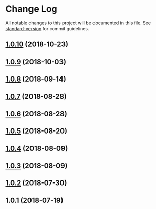 # Change Log

All notable changes to this project will be documented in this file. See [standard-version](https://github.com/conventional-changelog/standard-version) for commit guidelines.

<a name="1.0.10"></a>
## [1.0.10](https://github.com/syseleven/markdownlint-rules-grav-pages/compare/v1.0.9...v1.0.10) (2018-10-23)



<a name="1.0.9"></a>
## [1.0.9](https://github.com/syseleven/markdownlint-rules-grav-pages/compare/v1.0.8...v1.0.9) (2018-10-03)



<a name="1.0.8"></a>
## [1.0.8](https://github.com/syseleven/markdownlint-rules-grav-pages/compare/v1.0.7...v1.0.8) (2018-09-14)



<a name="1.0.7"></a>
## [1.0.7](https://github.com/syseleven/markdownlint-rules-grav-pages/compare/v1.0.6...v1.0.7) (2018-08-28)



<a name="1.0.6"></a>
## [1.0.6](https://github.com/syseleven/markdownlint-rules-grav-pages/compare/v1.0.5...v1.0.6) (2018-08-28)



<a name="1.0.5"></a>
## [1.0.5](https://github.com/syseleven/markdownlint-rules-grav-pages/compare/v1.0.4...v1.0.5) (2018-08-20)



<a name="1.0.4"></a>
## [1.0.4](https://github.com/syseleven/markdownlint-rules-grav-pages/compare/v1.0.3...v1.0.4) (2018-08-09)



<a name="1.0.3"></a>
## [1.0.3](https://github.com/syseleven/markdownlint-rules-grav-pages/compare/v1.0.2...v1.0.3) (2018-08-09)



<a name="1.0.2"></a>
## [1.0.2](https://github.com/syseleven/markdownlint-rules-grav-pages/compare/v1.0.1...v1.0.2) (2018-07-30)



<a name="1.0.1"></a>
## 1.0.1 (2018-07-19)
